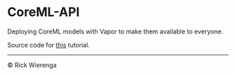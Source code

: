 # CoreML-API

Deploying CoreML models with Vapor to make them available to everyone.

Source code for [this](https://heartbeat.fritz.ai/deploying-core-ml-models-using-vapor-c562a70b1371) tutorial.

---
&copy; Rick Wierenga
